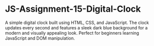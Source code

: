 # JS-Assignment-15-Digital-Clock
A simple digital clock built using HTML, CSS, and JavaScript. The clock updates every second and features a sleek dark blue background for a modern and visually appealing look. Perfect for beginners learning JavaScript and DOM manipulation.
